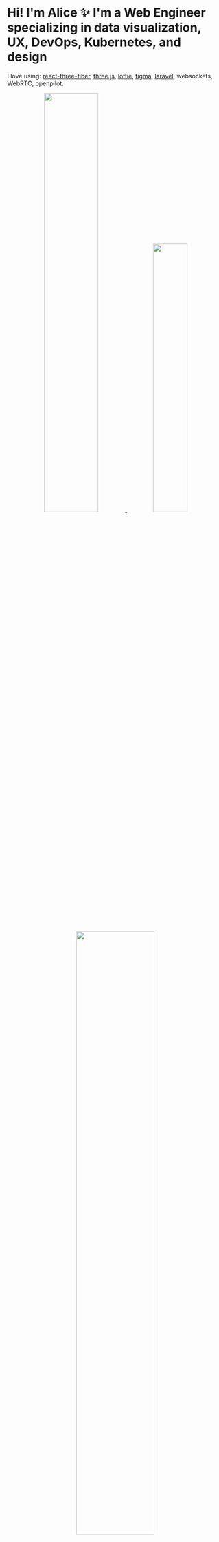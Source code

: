 # Hi! I'm Alice ✨ I'm a Web Engineer specializing in data visualization, UX, DevOps, Kubernetes, and design

I love using: [react-three-fiber](https://github.com/pmndrs/react-three-fiber), [three.js](https://github.com/mrdoob/three.js/), [lottie](https://github.com/airbnb/lottie-web), [figma](https://www.figma.com/), [laravel](https://laravel.com/), websockets, WebRTC, openpilot.
<p align="center">
<a href="https://section.io/">
<img width="50%" src="https://emu.bz/UsR.gif" />
</a>
<a href="https://alice.engineer/paradox">
    <img width="40%" src="https://emu.bz/paradox.gif" />
</a>
<a href="https://viz.emu.sh/"><img width="60%" src="https://emu.bz/midi.gif" /></a>
<a href="https://alice.engineer/mandala"><img width="70%" src="https://emu.bz/Pli.gif" /></a></p>
